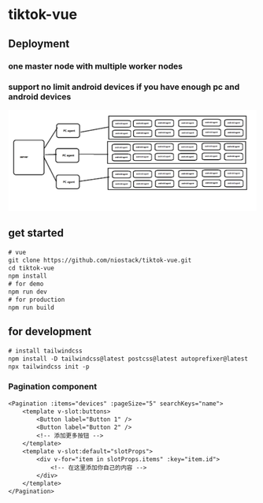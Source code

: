 # tiktok-vue
## Deployment
### one master node with multiple worker nodes
### support no limit android devices if you have enough pc and android devices
![](framework.png)
## get started
```shell
# vue
git clone https://github.com/niostack/tiktok-vue.git
cd tiktok-vue
npm install
# for demo
npm run dev
# for production
npm run build
```
## for development
```shell
# install tailwindcss
npm install -D tailwindcss@latest postcss@latest autoprefixer@latest
npx tailwindcss init -p
```
### Pagination component

```vue
<Pagination :items="devices" :pageSize="5" searchKeys="name">
    <template v-slot:buttons>
        <Button label="Button 1" />
        <Button label="Button 2" />
        <!-- 添加更多按钮 -->
    </template>
    <template v-slot:default="slotProps">
        <div v-for="item in slotProps.items" :key="item.id">
            <!-- 在这里添加你自己的内容 -->
        </div>
    </template>
</Pagination>
```
